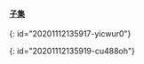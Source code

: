 #### [子集](https://leetcode-cn.com/problems/subsets/)
{: id="20201112135917-yicwur0"}

{: id="20201112135919-cu488oh"}
